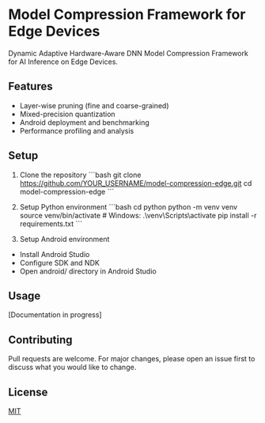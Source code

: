 # Model Compression Framework for Edge Devices

Dynamic Adaptive Hardware-Aware DNN Model Compression Framework for AI Inference on Edge Devices.

## Features
- Layer-wise pruning (fine and coarse-grained)
- Mixed-precision quantization
- Android deployment and benchmarking
- Performance profiling and analysis

## Setup
1. Clone the repository
\`\`\`bash
git clone https://github.com/YOUR_USERNAME/model-compression-edge.git
cd model-compression-edge
\`\`\`

2. Setup Python environment
\`\`\`bash
cd python
python -m venv venv
source venv/bin/activate  # Windows: .\venv\Scripts\activate
pip install -r requirements.txt
\`\`\`

3. Setup Android environment
- Install Android Studio
- Configure SDK and NDK
- Open android/ directory in Android Studio

## Usage
[Documentation in progress]

## Contributing
Pull requests are welcome. For major changes, please open an issue first to discuss what you would like to change.

## License
[MIT](https://choosealicense.com/licenses/mit/)
